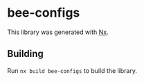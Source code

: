 # bee-configs

This library was generated with [Nx](https://nx.dev).

## Building

Run `nx build bee-configs` to build the library.
